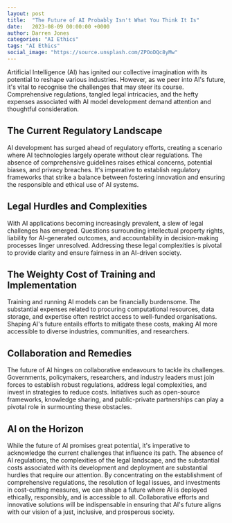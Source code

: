 ```yaml
---
layout: post
title:  "The Future of AI Probably Isn't What You Think It Is"
date:   2023-08-09 00:00:00 +0000
author: Darren Jones
categories: "AI Ethics"
tags: "AI Ethics"
social_image: "https://source.unsplash.com/ZPOoDQc8yMw"
---
```


Artificial Intelligence (AI) has ignited our collective imagination with its potential to reshape various industries. However, as we peer into AI's future, it's vital to recognise the challenges that may steer its course. Comprehensive regulations, tangled legal intricacies, and the hefty expenses associated with AI model development demand attention and thoughtful consideration.

## The Current Regulatory Landscape

AI development has surged ahead of regulatory efforts, creating a scenario where AI technologies largely operate without clear regulations. The absence of comprehensive guidelines raises ethical concerns, potential biases, and privacy breaches. It's imperative to establish regulatory frameworks that strike a balance between fostering innovation and ensuring the responsible and ethical use of AI systems.

## Legal Hurdles and Complexities

With AI applications becoming increasingly prevalent, a slew of legal challenges has emerged. Questions surrounding intellectual property rights, liability for AI-generated outcomes, and accountability in decision-making processes linger unresolved. Addressing these legal complexities is pivotal to provide clarity and ensure fairness in an AI-driven society.

## The Weighty Cost of Training and Implementation

Training and running AI models can be financially burdensome. The substantial expenses related to procuring computational resources, data storage, and expertise often restrict access to well-funded organisations. Shaping AI's future entails efforts to mitigate these costs, making AI more accessible to diverse industries, communities, and researchers.

## Collaboration and Remedies

The future of AI hinges on collaborative endeavours to tackle its challenges. Governments, policymakers, researchers, and industry leaders must join forces to establish robust regulations, address legal complexities, and invest in strategies to reduce costs. Initiatives such as open-source frameworks, knowledge sharing, and public-private partnerships can play a pivotal role in surmounting these obstacles.

## AI on the Horizon

While the future of AI promises great potential, it's imperative to acknowledge the current challenges that influence its path. The absence of AI regulations, the complexities of the legal landscape, and the substantial costs associated with its development and deployment are substantial hurdles that require our attention. By concentrating on the establishment of comprehensive regulations, the resolution of legal issues, and investments in cost-cutting measures, we can shape a future where AI is deployed ethically, responsibly, and is accessible to all. Collaborative efforts and innovative solutions will be indispensable in ensuring that AI's future aligns with our vision of a just, inclusive, and prosperous society.